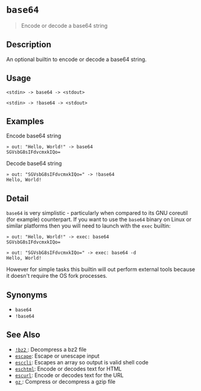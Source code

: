 # `base64`

> Encode or decode a base64 string

## Description

An optional builtin to encode or decode a base64 string.

## Usage

```
<stdin> -> base64 -> <stdout>

<stdin> -> !base64 -> <stdout>
```

## Examples

Encode base64 string

```
» out: "Hello, World!" -> base64
SGVsbG8sIFdvcmxkIQo=
```

Decode base64 string

```
» out: "SGVsbG8sIFdvcmxkIQo=" -> !base64
Hello, World!
```

## Detail

`base64` is very simplistic - particularly when compared to its GNU coreutil
(for example) counterpart. If you want to use the `base64` binary on Linux
or similar platforms then you will need to launch with the `exec` builtin:

    » out: "Hello, World!" -> exec: base64
    SGVsbG8sIFdvcmxkIQo=

    » out: "SGVsbG8sIFdvcmxkIQo=" -> exec: base64 -d
    Hello, World!

However for simple tasks this builtin will out perform external tools because
it doesn't require the OS fork processes.

## Synonyms

- `base64`
- `!base64`

## See Also

- [`!bz2` ](./bz2.md):
  Decompress a bz2 file
- [`escape`](/commands/escape.md):
  Escape or unescape input
- [`esccli`](/commands/esccli.md):
  Escapes an array so output is valid shell code
- [`eschtml`](/commands/eschtml.md):
  Encode or decodes text for HTML
- [`escurl`](/commands/escurl.md):
  Encode or decodes text for the URL
- [`gz` ](./gz.md):
  Compress or decompress a gzip file
